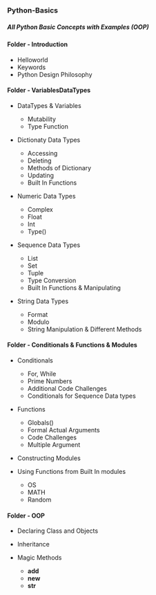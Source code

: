 ### Python-Basics
##### All Python Basic Concepts with Examples (OOP)

#### Folder - Introduction

* Helloworld
* Keywords
* Python Design Philosophy

#### Folder - VariablesDataTypes

* DataTypes & Variables
  * Mutability
  * Type Function
  
* Dictionaty Data Types
  * Accessing
  * Deleting
  * Methods of Dictionary
  * Updating
  * Built In Functions

* Numeric Data Types
  * Complex
  * Float
  * Int
  * Type()
  
* Sequence Data Types
  * List
  * Set
  * Tuple
  * Type Conversion
  * Built In Functions & Manipulating
  
* String Data Types
  * Format
  * Modulo
  * String Manipulation & Different Methods
  
#### Folder - Conditionals & Functions & Modules

* Conditionals
  * For, While
  * Prime Numbers
  * Additional Code Challenges
  * Conditionals for Sequence Data types
  
* Functions
  * Globals()
  * Formal Actual Arguments
  * Code Challenges
  * Multiple Argument
  
* Constructing Modules

* Using Functions from Built In modules
  * OS
  * MATH
  * Random
  
#### Folder - OOP

* Declaring Class and Objects

* Inheritance

* Magic Methods
  * __add__
  * __new__
  * __str__
